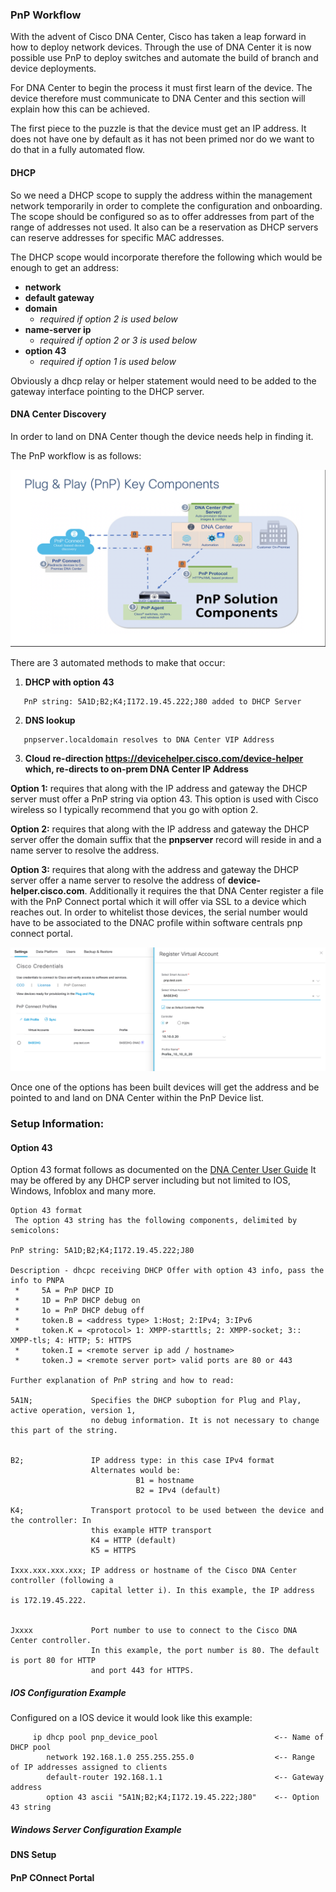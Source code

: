 ### PnP Workflow
With the advent of Cisco DNA Center, Cisco has taken a leap forward in how to deploy network devices. Through the use of DNA Center it is now possible use PnP to deploy switches and automate the build of branch and device deployments.

For DNA Center to begin the process it must first learn of the device. The device therefore must communicate to DNA Center and this section will explain how this can be achieved.

The first piece to the puzzle is that the device must get an IP address. It does not have one by default as it has not been primed nor do we want to do that in a fully automated flow.

#### DHCP
So we need a DHCP scope to supply the address within the management network temporarily in order to complete the configuration and onboarding. The scope should be configured so as to offer addresses from part of the range of addresses not used. It also can be a reservation as DHCP servers can reserve addresses for specific MAC addresses. 

The DHCP scope would incorporate therefore the following which would be enough to get an address:
* **network**
* **default gateway**
* **domain**                
  - *required if option 2 is used below*
* **name-server ip**        
  - *required if option 2 or 3 is used below*
* **option 43**             
  - *required if option 1 is used below*

Obviously a dhcp relay or helper statement would need to be added to the gateway interface pointing to the DHCP server.

#### DNA Center Discovery
In order to land on DNA Center though the device needs help in finding it. 

The PnP workflow is as follows:

![json](images/pnp-workflows.png?raw=true "Import JSON")

There are 3 automated methods to make that occur:

1. **DHCP with option 43**
```
   PnP string: 5A1D;B2;K4;I172.19.45.222;J80 added to DHCP Server
``` 
2. **DNS lookup**
``` 
   pnpserver.localdomain resolves to DNA Center VIP Address
```
3. **Cloud re-direction https://devicehelper.cisco.com/device-helper**
   **which, re-directs to on-prem DNA Center IP Address**

**Option 1:** requires that along with the IP address and gateway the DHCP server must offer a PnP string via option 43. This option is used with Cisco wireless so I typically recommend that you go with option 2. 

**Option 2:** requires that along with the IP address and gateway the DHCP server offer the domain suffix that the **pnpserver** record will reside in and a name server to resolve the address.

**Option 3:** requires that along with the address and gateway the DHCP server offer a name server to resolve the address of **device-helper.cisco.com**. Additionally it requires the that DNA Center register a file with the PnP Connect portal which it will offer via SSL to a device which reaches out. In order to whitelist those devices, the serial number would have to be associated to the DNAC profile within software centrals pnp connect portal.

![json](images/PnPConnect.png?raw=true "Import JSON")

Once one of the options has been built devices will get the address and be pointed to and land on DNA Center within the PnP Device list.

### Setup Information:

#### Option 43 
Option 43 format follows as documented on the [DNA Center User Guide](https://www.cisco.com/c/en/us/td/docs/cloud-systems-management/network-automation-and-management/dna-center/1-2-8/user_guide/b_dnac_ug_1_2_8/b_dnac_ug_1_2_8_chapter_01100.html#id_90877) It may be offered by any DHCP server including but not limited to IOS, Windows, Infoblox and many more.

```
Option 43 format 
 The option 43 string has the following components, delimited by semicolons:
 
PnP string: 5A1D;B2;K4;I172.19.45.222;J80 
 
Description - dhcpc receiving DHCP Offer with option 43 info, pass the info to PNPA 
 *     5A = PnP DHCP ID
 *     1D = PnP DHCP debug on
 *     1o = PnP DHCP debug off
 *     token.B = <address type> 1:Host; 2:IPv4; 3:IPv6
 *     token.K = <protocol> 1: XMPP-starttls; 2: XMPP-socket; 3:: XMPP-tls; 4: HTTP; 5: HTTPS
 *     token.I = <remote server ip add / hostname>
 *     token.J = <remote server port> valid ports are 80 or 443
 
Further explanation of PnP string and how to read:

5A1N;             Specifies the DHCP suboption for Plug and Play, active operation, version 1, 
                  no debug information. It is not necessary to change this part of the string.
                  

B2;               IP address type: in this case IPv4 format
                  Alternates would be: 
                            B1 = hostname
                            B2 = IPv4 (default)

K4;               Transport protocol to be used between the device and the controller: In 
                  this example HTTP transport
                  K4 = HTTP (default)
                  K5 = HTTPS

Ixxx.xxx.xxx.xxx; IP address or hostname of the Cisco DNA Center controller (following a 
                  capital letter i). In this example, the IP address is 172.19.45.222.
                  

Jxxxx             Port number to use to connect to the Cisco DNA Center controller. 
                  In this example, the port number is 80. The default is port 80 for HTTP 
                  and port 443 for HTTPS.
```

##### IOS Configuration Example
Configured on a IOS device it would look like this example:

```
     ip dhcp pool pnp_device_pool                          <-- Name of DHCP pool
        network 192.168.1.0 255.255.255.0                  <-- Range of IP addresses assigned to clients
        default-router 192.168.1.1                         <-- Gateway address
        option 43 ascii "5A1N;B2;K4;I172.19.45.222;J80"    <-- Option 43 string
```
##### Windows Server Configuration Example

#### DNS Setup

#### PnP COnnect Portal



